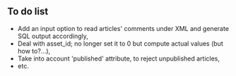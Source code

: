 ## To do list

* Add an input option to read articles' comments under XML and generate SQL output accordingly,
* Deal with asset_id; no longer set it to 0 but compute actual values (but how to?...),
* Take into account 'published' attribute, to reject unpublished articles,
* etc.